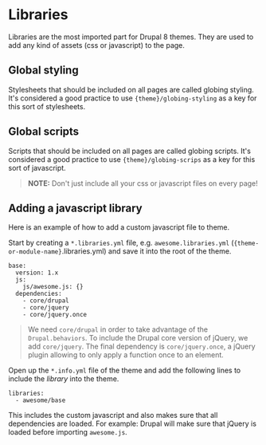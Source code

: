 # Libraries

Libraries are the most imported part for Drupal 8 themes. They are used to add any kind of assets (css or javascript) to the page.

## Global styling

Stylesheets that should be included on all pages are called globing styling. It's considered a good practice to use `{theme}/globing-styling` as a key for this sort of stylesheets.

## Global scripts

Scripts that should be included on all pages are called globing scripts. It's considered a good practice to use `{theme}/globing-scrips` as a key for this sort of javascript.

> **NOTE:** Don't just include all your css or javascript files on every page!

## Adding a javascript library

Here is an example of how to add a custom javascript file to theme.

Start by creating a `*.libraries.yml` file, e.g. `awesome.libraries.yml` (`{theme-or-module-name}`.libraries.yml) and save it into the root of the theme.

    base:
      version: 1.x
      js:
        js/awesome.js: {}
      dependencies:
        - core/drupal
        - core/jquery
        - core/jquery.once

> We need `core/drupal` in order to take advantage of the `Drupal.behaviors`. To include the Drupal core version of jQuery, we add `core/jquery`. The final dependency is `core/jquery.once`, a jQuery plugin allowing to only apply a function once to an element.

Open up the `*.info.yml` file of the theme and add the following lines to include the *library* into the theme.

    libraries:
      - awesome/base

This includes the custom javascript and also makes sure that all dependencies are loaded. For example: Drupal will make sure that jQuery is loaded before importing `awesome.js`.
